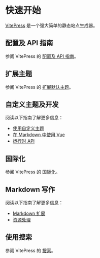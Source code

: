 # 快速开始

[VitePress](https://vitepress.dev) 是一个强大简单的静态站点生成器。

## 配置及 API 指南

参阅 VitePress 的 [配置及 API 指南](https://vitepress.dev/reference/site-config)。

## 扩展主题

参阅 VitePress 的  [扩展默认主题](https://vitepress.dev/guide/extending-default-theme)。

## 自定义主题及开发

阅读以下指南了解更多信息：

- [使用自定义主题](https://vitepress.dev/guide/custom-theme)
- [在 Markdown 中使用 Vue](https://vitepress.dev/guide/using-vue)
- [运行时 API](https://vitepress.dev/reference/runtime-api)

## 国际化

参阅 VitePress 的  [国际化](https://vitepress.dev/guide/i18n)。

## Markdown 写作

阅读以下指南了解更多信息：

- [Markdown 扩展](https://vitepress.dev/guide/markdown)
- [资源处理](https://vitepress.dev/guide/asset-handling)

## 使用搜索

参阅 VitePress 的 [搜索](https://vitepress.dev/reference/default-theme-search)。

